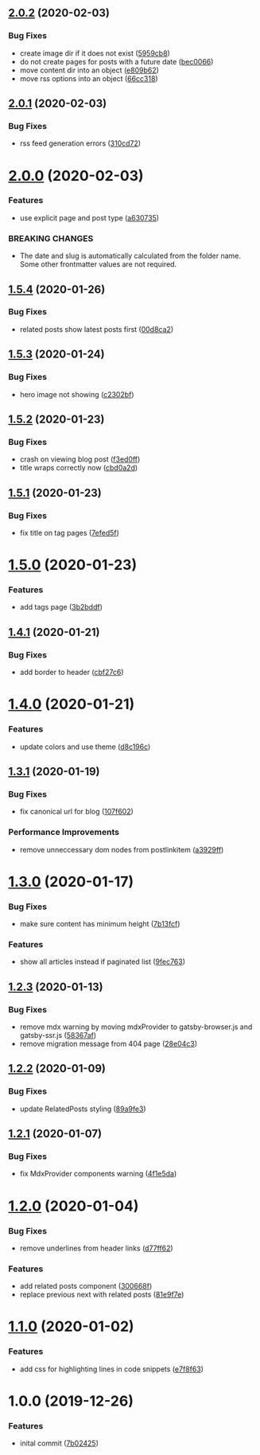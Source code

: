 ## [2.0.2](https://github.com/AnkurSheel/gatsby-theme-blog/compare/v2.0.1...v2.0.2) (2020-02-03)


### Bug Fixes

* create image dir if it does not exist ([5959cb8](https://github.com/AnkurSheel/gatsby-theme-blog/commit/5959cb8f0f2cfa72bb527e1bec5cd0840565b228))
* do not create pages for posts with a future date ([bec0066](https://github.com/AnkurSheel/gatsby-theme-blog/commit/bec00661f7e513bb6ab8307ed5d56c7e35f87346))
* move content dir into an object ([e809b62](https://github.com/AnkurSheel/gatsby-theme-blog/commit/e809b62b8a08b4e16f92d657491b7b659462f59e))
* move rss options into an object ([66cc318](https://github.com/AnkurSheel/gatsby-theme-blog/commit/66cc318338e923e0bf43ba33fb25cd30af3aecd7))

## [2.0.1](https://github.com/AnkurSheel/gatsby-theme-blog/compare/v2.0.0...v2.0.1) (2020-02-03)


### Bug Fixes

* rss feed generation errors ([310cd72](https://github.com/AnkurSheel/gatsby-theme-blog/commit/310cd7262a5c7fe92261d0ed05635171a6f3909c))

# [2.0.0](https://github.com/AnkurSheel/gatsby-theme-blog/compare/v1.5.4...v2.0.0) (2020-02-03)


### Features

* use explicit page and post type ([a630735](https://github.com/AnkurSheel/gatsby-theme-blog/commit/a630735427eb5d94fbee3027a602dcb405f8596d))


### BREAKING CHANGES

* The date and slug is automatically calculated from the folder name. Some other
frontmatter values are not required.

## [1.5.4](https://github.com/AnkurSheel/gatsby-theme-blog/compare/v1.5.3...v1.5.4) (2020-01-26)


### Bug Fixes

* related posts show latest posts first ([00d8ca2](https://github.com/AnkurSheel/gatsby-theme-blog/commit/00d8ca2e27d3d39ea06b614ba5951a8a4dfc0067))

## [1.5.3](https://github.com/AnkurSheel/gatsby-theme-blog/compare/v1.5.2...v1.5.3) (2020-01-24)


### Bug Fixes

* hero image not showing ([c2302bf](https://github.com/AnkurSheel/gatsby-theme-blog/commit/c2302bf75c041fe31eccea415eeb4e69113cff44))

## [1.5.2](https://github.com/AnkurSheel/gatsby-theme-blog/compare/v1.5.1...v1.5.2) (2020-01-23)


### Bug Fixes

* crash on viewing blog post ([f3ed0ff](https://github.com/AnkurSheel/gatsby-theme-blog/commit/f3ed0ff0f0c270b3bc66e8fffc78d09ebb144fd5))
* title wraps correctly now ([cbd0a2d](https://github.com/AnkurSheel/gatsby-theme-blog/commit/cbd0a2d28646546d68dd8679cd3c1cd08152776f))

## [1.5.1](https://github.com/AnkurSheel/gatsby-theme-blog/compare/v1.5.0...v1.5.1) (2020-01-23)


### Bug Fixes

* fix title on tag pages ([7efed5f](https://github.com/AnkurSheel/gatsby-theme-blog/commit/7efed5fc51559927f36ba37ba3d23ad21d536f5d))

# [1.5.0](https://github.com/AnkurSheel/gatsby-theme-blog/compare/v1.4.1...v1.5.0) (2020-01-23)


### Features

* add tags page ([3b2bddf](https://github.com/AnkurSheel/gatsby-theme-blog/commit/3b2bddf0f5e4f5058652ebabaca2ff3a3375ee28))

## [1.4.1](https://github.com/AnkurSheel/gatsby-theme-blog/compare/v1.4.0...v1.4.1) (2020-01-21)


### Bug Fixes

* add border to header ([cbf27c6](https://github.com/AnkurSheel/gatsby-theme-blog/commit/cbf27c6dc1c14f3d3a92c548c5535b30384b74f8))

# [1.4.0](https://github.com/AnkurSheel/gatsby-theme-blog/compare/v1.3.1...v1.4.0) (2020-01-21)


### Features

* update colors and use theme ([d8c196c](https://github.com/AnkurSheel/gatsby-theme-blog/commit/d8c196cc7e7f5953fb05dbdea3495100dc4a95d7))

## [1.3.1](https://github.com/AnkurSheel/gatsby-theme-blog/compare/v1.3.0...v1.3.1) (2020-01-19)


### Bug Fixes

* fix canonical url for blog ([107f602](https://github.com/AnkurSheel/gatsby-theme-blog/commit/107f602b4dc5a123e04709944ee4b2b9a891162c))


### Performance Improvements

* remove unneccessary dom nodes from postlinkitem ([a3929ff](https://github.com/AnkurSheel/gatsby-theme-blog/commit/a3929ff6d5858ba80da80961226ef6a76f93761a))

# [1.3.0](https://github.com/AnkurSheel/gatsby-theme-blog/compare/v1.2.3...v1.3.0) (2020-01-17)


### Bug Fixes

* make sure content has minimum height ([7b13fcf](https://github.com/AnkurSheel/gatsby-theme-blog/commit/7b13fcfdb3a5a86c47060a0bd71cd428435298c1))


### Features

* show all articles instead if paginated list ([9fec763](https://github.com/AnkurSheel/gatsby-theme-blog/commit/9fec763d011528b306a6578166d692f80a8c85a7))

## [1.2.3](https://github.com/AnkurSheel/gatsby-theme-blog/compare/v1.2.2...v1.2.3) (2020-01-13)


### Bug Fixes

* remove mdx warning by moving mdxProvider to gatsby-browser.js and gatsby-ssr.js ([58367af](https://github.com/AnkurSheel/gatsby-theme-blog/commit/58367af128332ffcedb70d36db5396113e859331))
* remove migration message from 404 page ([28e04c3](https://github.com/AnkurSheel/gatsby-theme-blog/commit/28e04c3a78f9855d0a3b078f0ce6af2fdb7c5dee))

## [1.2.2](https://github.com/AnkurSheel/gatsby-theme-blog/compare/v1.2.1...v1.2.2) (2020-01-09)


### Bug Fixes

* update RelatedPosts styling ([89a9fe3](https://github.com/AnkurSheel/gatsby-theme-blog/commit/89a9fe3f9457ed4852bfc22a0dccd8415ab198cf))

## [1.2.1](https://github.com/AnkurSheel/gatsby-theme-blog/compare/v1.2.0...v1.2.1) (2020-01-07)


### Bug Fixes

* fix MdxProvider components warning ([4f1e5da](https://github.com/AnkurSheel/gatsby-theme-blog/commit/4f1e5da6fc875acbecf66727e66f35bc2185e402))

# [1.2.0](https://github.com/AnkurSheel/gatsby-theme-blog/compare/v1.1.0...v1.2.0) (2020-01-04)


### Bug Fixes

* remove underlines from header links ([d77ff62](https://github.com/AnkurSheel/gatsby-theme-blog/commit/d77ff62896ae9708e953e631340714880009c8e6))


### Features

* add related posts component ([300668f](https://github.com/AnkurSheel/gatsby-theme-blog/commit/300668fff44d6faba3bdaf39fd6bea7aa28fec7e))
* replace previous next with related posts ([81e9f7e](https://github.com/AnkurSheel/gatsby-theme-blog/commit/81e9f7e2d810899dd42cac4a5ee3cc57cc222974))

# [1.1.0](https://github.com/AnkurSheel/gatsby-theme-blog/compare/v1.0.0...v1.1.0) (2020-01-02)


### Features

* add css for highlighting lines in code snippets ([e7f8f63](https://github.com/AnkurSheel/gatsby-theme-blog/commit/e7f8f63a9529124a4184bd0e53f7761ff8cfa991))

# 1.0.0 (2019-12-26)


### Features

* inital commit ([7b02425](https://github.com/AnkurSheel/gatsby-theme-blog/commit/7b02425ba91ee099660ce990b456d753b6eb38ca))
